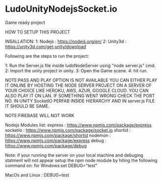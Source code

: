 # LudoUnityNodejsSocket.io
Game ready project

HOW TO SETUP THIS PROJECT

INSALLATION:
1: Nodejs : https://nodejs.org/en/
2: Unity3d : https://unity3d.com/get-unity/download

Following are the steps to run the project:

1: Run the Server.js file inside ludoNodeServer using "node server.js" cmd.
2: Import the unity project in unity.
3: Open the Game scene.
4: hit run.

NOTE:PASS AND PLAY OPTION IS NOT AVAILABLE YOU CAN EITHER PLAY IT ONLINE BY HOSTING THE NODE SERVER PROJECT
ON A SERVER OF YOUR CHOICE LIKE HEROKU, AWS, AZUR, GOOGLE CLOUD. YOU CAN ALSO PLAY IT ON LAN.
IF SOMETHING WENT WRONG CHECK THE PORT NO. IN UNITY SocketIO PERFAB INSIDE HIERARCHY AND IN server.js FILE IT SHOULD BE SAME.

NOTE:FIREBASE WILL NOT WORK

Nodejs Modules list:
express : https://www.npmjs.com/package/express
socketio : https://www.npmjs.com/package/socket.io
shortid : https://www.npmjs.com/package/shortid
nodemon : https://www.npmjs.com/package/express
debug : https://www.npmjs.com/package/debug

Note: if your running the server on your local machine and debuging statment will not appear setup the npm node module by hiting the following command on:
for 
Windows:set DEBUG="test"
     
MacOs and Linux : DEBUG=test

